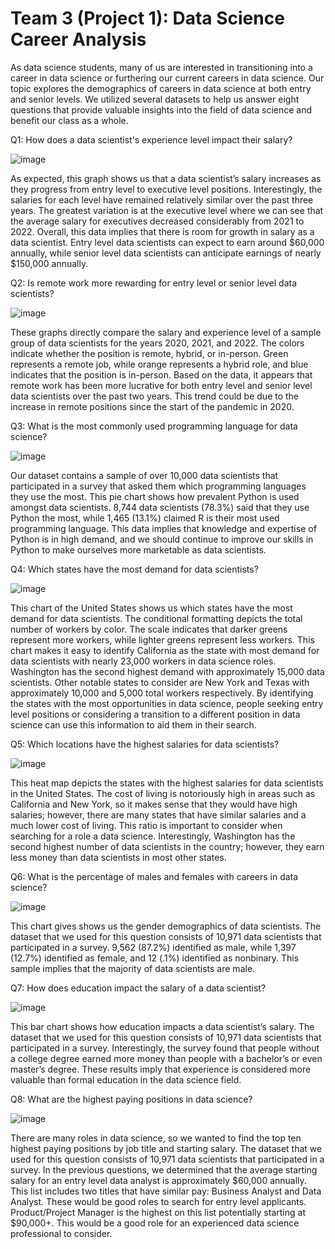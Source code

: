 # Team 3 (Project 1): Data Science Career Analysis

As data science students, many of us are interested in transitioning into a career in data science or furthering our current careers in data science. Our topic explores the demographics of careers in data science at both entry and senior levels. We utilized several datasets to help us answer eight questions that provide valuable insights into the field of data science and benefit our class as a whole.

Q1: How does a data scientist's experience level impact their salary?

![image](https://user-images.githubusercontent.com/108551627/188354377-e67e20b9-dbf9-4f33-90aa-69773e4e32b6.png)

As expected, this graph shows us that a data scientist’s salary increases as they progress from entry level to executive level positions. Interestingly, the salaries for each level have remained relatively similar over the past three years. The greatest variation is at the executive level where we can see that the average salary for executives decreased considerably from 2021 to 2022. Overall, this data implies that there is room for growth in salary as a data scientist. Entry level data scientists can expect to earn around $60,000 annually, while senior level data scientists can anticipate earnings of nearly $150,000 annually.      

Q2: Is remote work more rewarding for entry level or senior level data scientists? 

![image](https://user-images.githubusercontent.com/108551627/188354414-1dcd4f63-b9b1-48af-a333-fd634d440d09.png)

These graphs directly compare the salary and experience level of a sample group of data scientists for the years 2020, 2021, and 2022. The colors indicate whether the position is remote, hybrid, or in-person. Green represents a remote job, while orange represents a hybrid role, and blue indicates that the position is in-person. Based on the data, it appears that remote work has been more lucrative for both entry level and senior level data scientists over the past two years. This trend could be due to the increase in remote positions since the start of the pandemic in 2020.  

Q3: What is the most commonly used programming language for data science?

![image](https://user-images.githubusercontent.com/108551627/188354438-57eb9495-c952-4d17-a5f3-313302a5e9da.png)

Our dataset contains a sample of over 10,000 data scientists that participated in a survey that asked them which programming languages they use the most. This pie chart shows how prevalent Python is used amongst data scientists. 8,744 data scientists (78.3%) said that they use Python the most, while 1,465 (13.1%) claimed R is their most used programming language. This data implies that knowledge and expertise of Python is in high demand, and we should continue to improve our skills in Python to make ourselves more marketable as data scientists.

Q4: Which states have the most demand for data scientists?

![image](https://user-images.githubusercontent.com/108551627/188354456-38de27fe-353a-48f4-92a1-fef97e9d6ef3.png)

This chart of the United States shows us which states have the most demand for data scientists. The conditional formatting depicts the total number of workers by color. The scale indicates that darker greens represent more workers, while lighter greens represent less workers. This chart makes it easy to identify California as the state with most demand for data scientists with nearly 23,000 workers in data science roles. Washington has the second highest demand with approximately 15,000 data scientists. Other notable states to consider are New York and Texas with approximately 10,000 and 5,000 total workers respectively. By identifying the states with the most opportunities in data science, people seeking entry level positions or considering a transition to a different position in data science can use this information to aid them in their search. 

Q5: Which locations have the highest salaries for data scientists?

![image](https://user-images.githubusercontent.com/108551627/188354479-857c9091-744c-4dfd-b303-9ca049544157.png)

 
This heat map depicts the states with the highest salaries for data scientists in the United States. The cost of living is notoriously high in areas such as California and New York, so it makes sense that they would have high salaries; however, there are many states that have similar salaries and a much lower cost of living. This ratio is important to consider when searching for a role a data science. Interestingly, Washington has the second highest number of data scientists in the country; however, they earn less money than data scientists in most other states. 

Q6: What is the percentage of males and females with careers in data science?

![image](https://user-images.githubusercontent.com/108551627/188354506-8a092fde-3ecc-4e3a-895d-2cc9eaa9037b.png)

This chart gives shows us the gender demographics of data scientists. The dataset that we used for this question consists of 10,971 data scientists that participated in a survey. 9,562 (87.2%) identified as male, while 1,397 (12.7%) identified as female, and 12 (.1%) identified as nonbinary. This sample implies that the majority of data scientists are male.  

Q7: How does education impact the salary of a data scientist?

![image](https://user-images.githubusercontent.com/108551627/188354521-29f8a499-7834-4ddd-bd7e-a73205079eff.png)

 
This bar chart shows how education impacts a data scientist’s salary. The dataset that we used for this question consists of 10,971 data scientists that participated in a survey. Interestingly, the survey found that people without a college degree earned more money than people with a bachelor’s or even master’s degree. These results imply that experience is considered more valuable than formal education in the data science field.   

Q8: What are the highest paying positions in data science?

![image](https://user-images.githubusercontent.com/108551627/188354541-81f54652-6e45-4fa4-b76c-a08dfb656000.png)

There are many roles in data science, so we wanted to find the top ten highest paying positions by job title and starting salary. The dataset that we used for this question consists of 10,971 data scientists that participated in a survey. In the previous questions, we determined that the average starting salary for an entry level data analyst is approximately $60,000 annually. This list includes two titles that have similar pay: Business Analyst and Data Analyst. These would be good roles to search for entry level applicants. Product/Project Manager is the highest on this list potentially starting at $90,000+. This would be a good role for an experienced data science professional to consider.   

